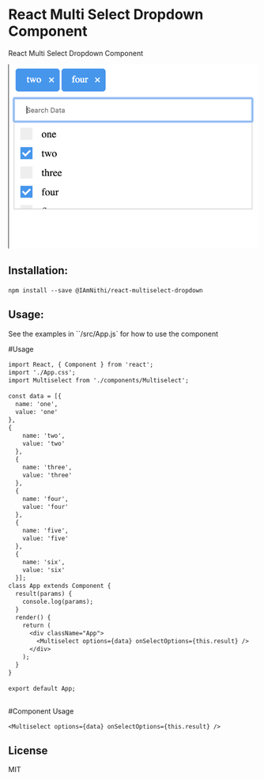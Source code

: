 # React Multi Select Dropdown Component

React Multi Select Dropdown Component

![Component demo](react-multiselect-dropdown.png)

## Installation:
`npm install --save @IAmNithi/react-multiselect-dropdown`

## Usage:
See the examples in ``/src/App.js` for how to use the component

#Usage
```
import React, { Component } from 'react';
import './App.css';
import Multiselect from './components/Multiselect';

const data = [{
  name: 'one',
  value: 'one'
},
{
    name: 'two',
    value: 'two'
  },
  {
    name: 'three',
    value: 'three'
  },
  {
    name: 'four',
    value: 'four'
  },
  {
    name: 'five',
    value: 'five'
  },
  {
    name: 'six',
    value: 'six'
  }];
class App extends Component {
  result(params) {
    console.log(params);
  }
  render() {
    return (
      <div className="App">
        <Multiselect options={data} onSelectOptions={this.result} />
      </div>
    );
  }
}

export default App;


```

#Component Usage
```
<Multiselect options={data} onSelectOptions={this.result} />

```
## License
MIT